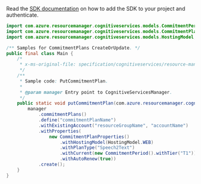 Read the [SDK documentation](https://github.com/Azure/azure-sdk-for-java/blob/azure-resourcemanager-cognitiveservices_1.0.0-beta.4/sdk/cognitiveservices/azure-resourcemanager-cognitiveservices/README.md) on how to add the SDK to your project and authenticate.

```java
import com.azure.resourcemanager.cognitiveservices.models.CommitmentPeriod;
import com.azure.resourcemanager.cognitiveservices.models.CommitmentPlanProperties;
import com.azure.resourcemanager.cognitiveservices.models.HostingModel;

/** Samples for CommitmentPlans CreateOrUpdate. */
public final class Main {
    /*
     * x-ms-original-file: specification/cognitiveservices/resource-manager/Microsoft.CognitiveServices/stable/2022-03-01/examples/PutCommitmentPlan.json
     */
    /**
     * Sample code: PutCommitmentPlan.
     *
     * @param manager Entry point to CognitiveServicesManager.
     */
    public static void putCommitmentPlan(com.azure.resourcemanager.cognitiveservices.CognitiveServicesManager manager) {
        manager
            .commitmentPlans()
            .define("commitmentPlanName")
            .withExistingAccount("resourceGroupName", "accountName")
            .withProperties(
                new CommitmentPlanProperties()
                    .withHostingModel(HostingModel.WEB)
                    .withPlanType("Speech2Text")
                    .withCurrent(new CommitmentPeriod().withTier("T1"))
                    .withAutoRenew(true))
            .create();
    }
}
```
